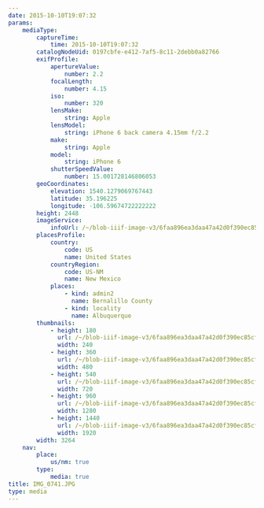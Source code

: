 ```yaml
---
date: 2015-10-10T19:07:32
params:
    mediaType:
        captureTime:
            time: 2015-10-10T19:07:32
        catalogNodeUid: 0197cbfe-e412-7af5-8c11-2debb0a82766
        exifProfile:
            apertureValue:
                number: 2.2
            focalLength:
                number: 4.15
            iso:
                number: 320
            lensMake:
                string: Apple
            lensModel:
                string: iPhone 6 back camera 4.15mm f/2.2
            make:
                string: Apple
            model:
                string: iPhone 6
            shutterSpeedValue:
                number: 15.001728146806053
        geoCoordinates:
            elevation: 1540.1279069767443
            latitude: 35.196225
            longitude: -106.59674722222222
        height: 2448
        imageService:
            infoUrl: /~/blob-iiif-image-v3/6faa896ea3daa47a42d0f390ec85cf0b0bf6e11950fd3cd4cf706bd9014fed28/info.json
        placesProfile:
            country:
                code: US
                name: United States
            countryRegion:
                code: US-NM
                name: New Mexico
            places:
                - kind: admin2
                  name: Bernalillo County
                - kind: locality
                  name: Albuquerque
        thumbnails:
            - height: 180
              url: /~/blob-iiif-image-v3/6faa896ea3daa47a42d0f390ec85cf0b0bf6e11950fd3cd4cf706bd9014fed28/full/240%2C180/0/default.jpg
              width: 240
            - height: 360
              url: /~/blob-iiif-image-v3/6faa896ea3daa47a42d0f390ec85cf0b0bf6e11950fd3cd4cf706bd9014fed28/full/480%2C360/0/default.jpg
              width: 480
            - height: 540
              url: /~/blob-iiif-image-v3/6faa896ea3daa47a42d0f390ec85cf0b0bf6e11950fd3cd4cf706bd9014fed28/full/720%2C540/0/default.jpg
              width: 720
            - height: 960
              url: /~/blob-iiif-image-v3/6faa896ea3daa47a42d0f390ec85cf0b0bf6e11950fd3cd4cf706bd9014fed28/full/1280%2C960/0/default.jpg
              width: 1280
            - height: 1440
              url: /~/blob-iiif-image-v3/6faa896ea3daa47a42d0f390ec85cf0b0bf6e11950fd3cd4cf706bd9014fed28/full/1920%2C1440/0/default.jpg
              width: 1920
        width: 3264
    nav:
        place:
            us/nm: true
        type:
            media: true
title: IMG_0741.JPG
type: media
---
```


